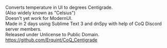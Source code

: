 Converts temperature in UI to degrees Centigrade.  
(Also widely known as \"Celsius\")  
Doesn't yet work for ModernUI.  
Made in 2 days using Sublime Text 3 and dnSpy with help of CoQ Discord server members.  
Released under Unlicense to Public Domain.  
https://github.com/Erquint/CoQ_Centigrade  
